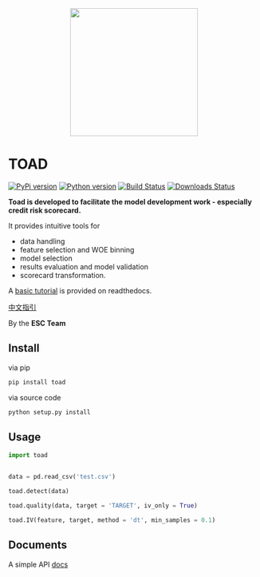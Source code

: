 <div align="center">
    <img src="https://raw.githubusercontent.com/amphibian-dev/toad/master/images/toadlogo.png" width="256px" />
</div>

# TOAD


[![PyPi version][pypi-image]][pypi-url]
[![Python version][python-image]][docs-url]
[![Build Status][travis-image]][travis-url]
[![Downloads Status][downloads-image]][docs-url]


**Toad is developed to facilitate the model development work - especially credit risk scorecard.**

It provides intuitive tools for

- data handling
- feature selection and WOE binning
- model selection
- results evaluation and model validation
- scorecard transformation.

A [basic tutorial](https://toad.readthedocs.io/en/latest/tutorial.html) is provided on readthedocs.

[中文指引](https://toad.readthedocs.io/en/dev/tutorial_chinese.html)

By the **ESC Team**

## Install


via pip

```bash
pip install toad
```

via source code

```bash
python setup.py install
```

## Usage

```python
import toad


data = pd.read_csv('test.csv')

toad.detect(data)

toad.quality(data, target = 'TARGET', iv_only = True)

toad.IV(feature, target, method = 'dt', min_samples = 0.1)
```

## Documents

A simple API [docs][docs-url]


[pypi-image]: https://img.shields.io/pypi/v/toad.svg?style=flat-square
[pypi-url]: https://pypi.org/project/toad/
[python-image]: https://img.shields.io/pypi/pyversions/toad.svg?style=flat-square
[travis-image]: https://img.shields.io/travis/amphibian-dev/toad/master.svg?style=flat-square
[travis-url]: https://travis-ci.org/amphibian-dev/toad
[downloads-image]: https://img.shields.io/pypi/dm/toad?style=flat-square
[docs-url]: https://toad.readthedocs.io/
